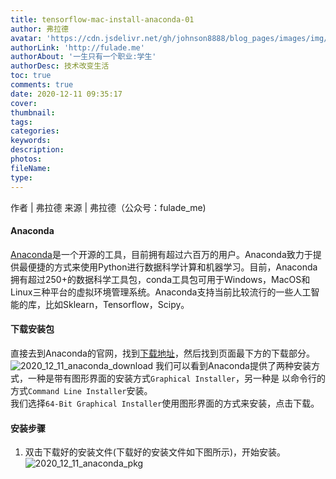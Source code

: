 ```yaml
---
title: tensorflow-mac-install-anaconda-01
author: 弗拉德
avatar: 'https://cdn.jsdelivr.net/gh/johnson8888/blog_pages/images/img/avatar.jpg'
authorLink: 'http://fulade.me'
authorAbout: '一生只有一个职业:学生'
authorDesc: 技术改变生活
toc: true
comments: true
date: 2020-12-11 09:35:17
cover:
thumbnail:
tags:
categories:
keywords:
description:
photos:
fileName:
type:
---
```


作者 | 弗拉德
来源 | 弗拉德（公众号：fulade_me)

#### Anaconda
[Anaconda](https://www.anaconda.com/products/enterprise)是一个开源的工具，目前拥有超过六百万的用户。Anaconda致力于提供最便捷的方式来使用Python进行数据科学计算和机器学习。目前，Anaconda拥有超过250+的数据科学工具包，conda工具包可用于Windows，MacOS和Linux三种平台的虚拟环境管理系统。Anaconda支持当前比较流行的一些人工智能的库，比如Sklearn，Tensorflow，Scipy。

#### 下载安装包
直接去到Anaconda的官网，找到[下载地址](https://www.anaconda.com/products/individual)，然后找到页面最下方的下载部分。
![2020_12_11_anaconda_download](https://cdn.jsdelivr.net/gh/johnson8888/blog_pages/images/2020_12_11_anaconda_download.png)
我们可以看到Anaconda提供了两种安装方式，一种是带有图形界面的安装方式`Graphical Installer`，另一种是 以命令行的方式`Command Line Installer`安装。  
我们选择`64-Bit Graphical Installer`使用图形界面的方式来安装，点击下载。
#### 安装步骤
1. 双击下载好的安装文件(下载好的安装文件如下图所示)，开始安装。
![2020_12_11_anaconda_pkg](https://cdn.jsdelivr.net/gh/johnson8888/blog_pages/images/2020_12_11_anaconda_pkg.png)